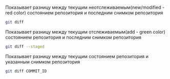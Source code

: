 Показывает разницу между текущим неотслеживаемым(new/modified - red color) состоянием репозитория и
последним снимком репозитория
```bash
git diff
```

Показывает разницу между текущим отслеживаемым(add - green color) состоянием репозитория и последним снимком
репозитория
```bash
git diff --staged
```

Показывает разницу между текущим состоянием репозитория и указанным снимком репозитория
```bash
git diff COMMIT_ID
```
